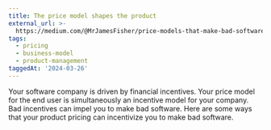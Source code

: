 ```yaml
---
title: The price model shapes the product
external_url: >-
  https://medium.com/@MrJamesFisher/price-models-that-make-bad-software-8a4cf01ce0f0
tags:
  - pricing
  - business-model
  - product-management
taggedAt: '2024-03-26'
---
```


Your software company is driven by financial incentives.
Your price model for the end user is simultaneously an incentive model for your company.
Bad incentives can impel you to make bad software.
Here are some ways that your product pricing can incentivize you to make bad software.
